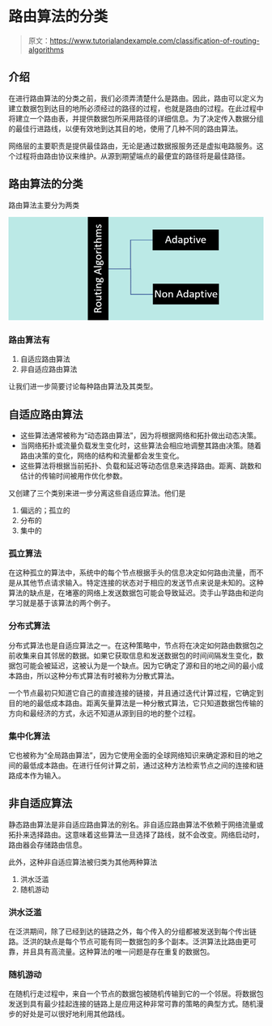 # 路由算法的分类

> 原文：<https://www.tutorialandexample.com/classification-of-routing-algorithms>

## 介绍

在进行路由算法的分类之前，我们必须弄清楚什么是路由。因此，路由可以定义为建立数据包到达目的地所必须经过的路径的过程，也就是路由的过程。在此过程中将建立一个路由表，并提供数据包所采用路径的详细信息。为了决定传入数据分组的最佳行进路线，以便有效地到达其目的地，使用了几种不同的路由算法。

网络层的主要职责是提供最佳路由，无论是通过数据报服务还是虚拟电路服务。这个过程将由路由协议来维护。从源到期望端点的最便宜的路径将是最佳路径。

## 路由算法的分类

路由算法主要分为两类

![Classification of Routing Algorithms](img/c2842dad38d51a286fd71a66e1091f6a.png)

### 路由算法有

1.  自适应路由算法
2.  非自适应路由算法

让我们进一步简要讨论每种路由算法及其类型。

## 自适应路由算法

*   这些算法通常被称为“动态路由算法”，因为将根据网络和拓扑做出动态决策。
*   当网络拓扑或流量负载发生变化时，这些算法会相应地调整其路由决策。随着路由决策的变化，网络的结构和流量都会发生变化。
*   这些算法将根据当前拓扑、负载和延迟等动态信息来选择路由。距离、跳数和估计的传输时间被用作优化参数。

又创建了三个类别来进一步分离这些自适应算法。他们是

1.  偏远的；孤立的
2.  分布的
3.  集中的

### 孤立算法

在这种孤立的算法中，系统中的每个节点根据手头的信息决定如何路由流量，而不是从其他节点请求输入。特定连接的状态对于相应的发送节点来说是未知的。这种算法的缺点是，在堵塞的网络上发送数据包可能会导致延迟。烫手山芋路由和逆向学习就是基于该算法的两个例子。

### 分布式算法

分布式算法也是自适应算法之一。在这种策略中，节点将在决定如何路由数据包之前收集来自其邻居的数据。如果它获取信息和发送数据包的时间间隔发生变化，数据包可能会被延迟，这被认为是一个缺点。因为它确定了源和目的地之间的最小成本路由，所以这种分布式算法有时被称为分散式算法。

一个节点最初只知道它自己的直接连接的链接，并且通过迭代计算过程，它确定到目的地的最低成本路由。距离矢量算法是一种分散式算法，它只知道数据包传输的方向和最经济的方式，永远不知道从源到目的地的整个过程。

### 集中化算法

它也被称为“全局路由算法”，因为它使用全面的全球网络知识来确定源和目的地之间的最低成本路由。在进行任何计算之前，通过这种方法检索节点之间的连接和链路成本作为输入。

## 非自适应算法

静态路由算法是非自适应路由算法的别名。非自适应路由算法不依赖于网络流量或拓扑来选择路由。这意味着这些算法一旦选择了路线，就不会改变。网络启动时，路由器会存储路由信息。

此外，这种非自适应算法被归类为其他两种算法

1.  洪水泛滥
2.  随机游动

### 洪水泛滥

在泛洪期间，除了已经到达的链路之外，每个传入的分组都被发送到每个传出链路。泛洪的缺点是每个节点可能有同一数据包的多个副本。泛洪算法比路由更可靠，并且具有高流量。这种算法的唯一问题是存在重复的数据包。

### 随机游动

在随机行走过程中，来自一个节点的数据包被随机传输到它的一个邻居。将数据包发送到具有最少挂起连接的链路上是应用这种非常可靠的策略的典型方式。随机漫步的好处是可以很好地利用其他路线。